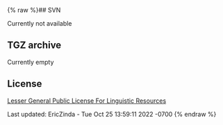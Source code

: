 {% raw %}## SVN

Currently not available

## TGZ archive

Currently empty

## License

[Lesser General Public License For Linguistic
Resources](http://infolingu.univ-mlv.fr/DonneesLinguistiques/Lexiques-Grammaires/lgpllr.html)

Last updated: EricZinda - Tue Oct 25 13:59:11 2022 -0700
{% endraw %}